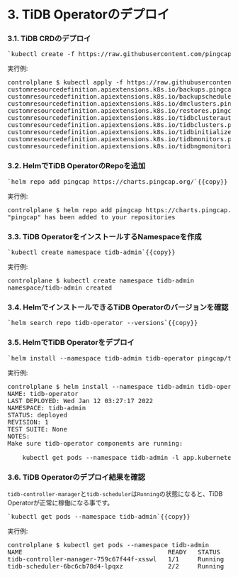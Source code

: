 # 3. TiDB Operatorのデプロイ

### 3.1. TiDB CRDのデプロイ
<pre>
`kubectl create -f https://raw.githubusercontent.com/pingcap/tidb-operator/master/manifests/crd.yaml`{{copy}}
</pre>

実行例:
<pre>
controlplane $ kubectl apply -f https://raw.githubusercontent.com/pingcap/tidb-operator/master/manifests/crd.yaml
customresourcedefinition.apiextensions.k8s.io/backups.pingcap.com created
customresourcedefinition.apiextensions.k8s.io/backupschedules.pingcap.com created
customresourcedefinition.apiextensions.k8s.io/dmclusters.pingcap.com created
customresourcedefinition.apiextensions.k8s.io/restores.pingcap.com created
customresourcedefinition.apiextensions.k8s.io/tidbclusterautoscalers.pingcap.com created
customresourcedefinition.apiextensions.k8s.io/tidbclusters.pingcap.com created
customresourcedefinition.apiextensions.k8s.io/tidbinitializers.pingcap.com created
customresourcedefinition.apiextensions.k8s.io/tidbmonitors.pingcap.com created
customresourcedefinition.apiextensions.k8s.io/tidbngmonitorings.pingcap.com created
</pre>

### 3.2. HelmでTiDB OperatorのRepoを追加
<pre>
`helm repo add pingcap https://charts.pingcap.org/`{{copy}}
</pre>

実行例:
<pre>
controlplane $ helm repo add pingcap https://charts.pingcap.org/
"pingcap" has been added to your repositories
</pre>

### 3.3. TiDB OperatorをインストールするNamespaceを作成
<pre>
`kubectl create namespace tidb-admin`{{copy}}
</pre>

実行例:
<pre>
controlplane $ kubectl create namespace tidb-admin
namespace/tidb-admin created
</pre>

### 3.4. HelmでインストールできるTiDB Operatorのバージョンを確認
<pre>
`helm search repo tidb-operator --versions`{{copy}}
</pre>

### 3.5. HelmでTiDB Operatorをデプロイ
<pre>
`helm install --namespace tidb-admin tidb-operator pingcap/tidb-operator --version v1.2.4`{{copy}}
</pre>

実行例:
<pre>
controlplane $ helm install --namespace tidb-admin tidb-operator pingcap/tidb-operator --version v1.2.4
NAME: tidb-operator
LAST DEPLOYED: Wed Jan 12 03:27:17 2022
NAMESPACE: tidb-admin
STATUS: deployed
REVISION: 1
TEST SUITE: None
NOTES:
Make sure tidb-operator components are running:

    kubectl get pods --namespace tidb-admin -l app.kubernetes.io/instance=tidb-operator
</pre>

### 3.6. TiDB Operatorのデプロイ結果を確認

`tidb-controller-manager`と`tidb-scheduler`は`Running`の状態になると、TiDB Operatorが正常に稼働になる事です。
<pre>
`kubectl get pods --namespace tidb-admin`{{copy}}
</pre>

実行例:
<pre>
controlplane $ kubectl get pods --namespace tidb-admin 
NAME                                       READY   STATUS    RESTARTS   AGE
tidb-controller-manager-759c67f44f-xsswl   1/1     Running   0          17s
tidb-scheduler-6bc6cb78d4-lpqxz            2/2     Running   0          17s
</pre>
